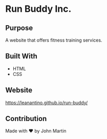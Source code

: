 # Run Buddy Inc.

## Purpose
A website that offers fitness training services.

## Built With
* HTML
* CSS

## Website
https://leanantino.github.io/run-buddy/

## Contribution
Made with ❤️ by John Martin
